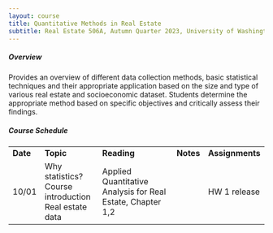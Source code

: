 ```yaml
---
layout: course
title: Quantitative Methods in Real Estate
subtitle: Real Estate 506A, Autumn Quarter 2023, University of Washington
---
```


##### Overview

Provides an overview of different data collection methods, basic statistical techniques and their appropriate application based on the size and type of various real estate and socioeconomic dataset. Students determine the appropriate method based on specific objectives and critically assess their findings.



##### Course Schedule

<table> 
    <tr> 
        <td><b>Date</b></td> 
        <td><b>Topic</b></td> 
        <td><b>Reading</b></td> 
        <td><b>Notes</b></td> 
        <td><b>Assignments</b></td> 
    </tr> 
    <tr> 
        <td>10/01</td> 
        <td>Why statistics? <br/>Course introduction <br/>Real estate data</td> 
        <td>Applied Quantitative Analysis for Real Estate, Chapter 1,2 </td> 
        <td> </td> 
        <td>HW 1 release</td> 
    </tr> 
</table>
